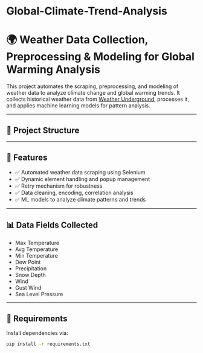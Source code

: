 # Global-Climate-Trend-Analysis

# 🌍 Weather Data Collection, Preprocessing & Modeling for Global Warming Analysis

This project automates the scraping, preprocessing, and modeling of weather data to analyze climate change and global warming trends. It collects historical weather data from [Weather Underground](https://www.wunderground.com/history), processes it, and applies machine learning models for pattern analysis.

---

## 📁 Project Structure


---

## 🚀 Features

- ✅ Automated weather data scraping using Selenium
- ✅ Dynamic element handling and popup management
- ✅ Retry mechanism for robustness
- ✅ Data cleaning, encoding, correlation analysis
- ✅ ML models to analyze climate patterns and trends

---

## 📊 Data Fields Collected

- Max Temperature  
- Avg Temperature  
- Min Temperature  
- Dew Point  
- Precipitation  
- Snow Depth  
- Wind  
- Gust Wind  
- Sea Level Pressure  

---

## 🧰 Requirements

Install dependencies via:

```bash
pip install -r requirements.txt
